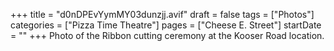 +++
title = "d0nDPEvYymMY03dunzjj.avif"
draft = false
tags = ["Photos"]
categories = ["Pizza Time Theatre"]
pages = ["Cheese E. Street"]
startDate = ""
+++
Photo of the Ribbon cutting ceremony at the Kooser Road location.
